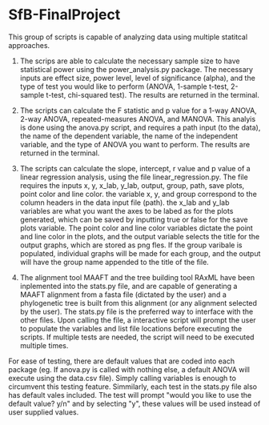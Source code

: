 # SfB-FinalProject

This group of scripts is capable of analyzing data using multiple statitcal approaches. 


1. The scrips are able to calculate the necessary sample size to have statistical power using the power_analysis.py package. The necessary inputs are effect size, power level, level of significance (alpha), and the type of test you would like to perform (ANOVA, 1-sample t-test, 2-sample t-test, chi-squared test). The results are returned in the terminal. 


2. The scripts can calculate the F statistic and p value for a 1-way ANOVA, 2-way ANOVA, repeated-measures ANOVA, and MANOVA. This analyis is done using the anova.py script, and requires a path input (to the data), the name of the dependent variable, the name of the independent variable, and the type of ANOVA you want to perform. The results are returned in the terminal. 


3. The scripts can calculate the slope, intercept, r value and p value of a linear regression analysis, using the file linear_regression.py. The file requires the inputs x, y, x_lab, y_lab, output, group, path, save plots, point color and line color. the variable x, y, and group correspond to the column headers in the data input file (path). the x_lab and y_lab variables are what you want the axes to be labed as for the plots generated, which can be saved by inputting true or false for the save plots variable. The point color and line color variables dictate the point and line color in the plots, and the output variable selects the title for the output graphs, which are stored as png fles. If the group varibale is populated, individual graphs will be made for each group, and the output will have the group name appended to the title of the file. 


4. The alignment tool MAAFT and the tree building tool RAxML have been inplemented into the stats.py file, and are capable of generating a MAAFT alignment from a fasta file (dictated by the user) and a phylogenetic tree is built from this alignment (or any alignment selected by the user). The stats.py file is the preferred way to interface with the other files. Upon calling the file, a interactive script will prompt the user to populate the variables and list file locations before executing the scripts. If multiple tests are needed, the script will need to be executed multiple times. 

For ease of testing, there are default values that are coded into each package (eg. If anova.py is called with nothing else, a default ANOVA will execute using the data.csv file). Simply calling variables is enough to circumvent this testing feature. Simmilarly, each test in the stats.py file also has default vales included. The test will prompt "would you like to use the default value? y/n" and by selecting "y", these values will be used instead of user supplied values. 
